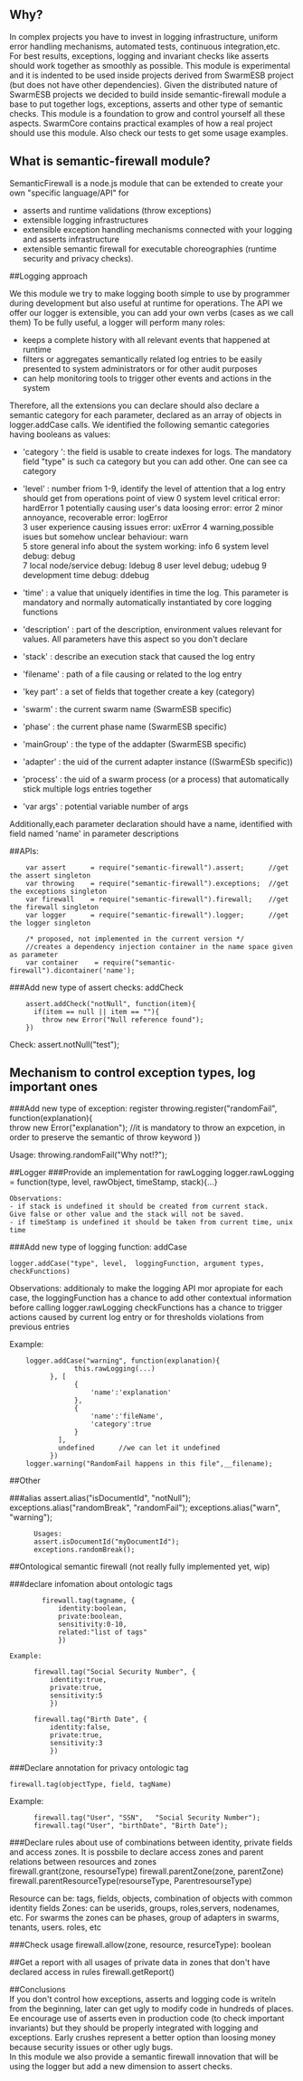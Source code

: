 ## Why?         
     
In complex projects you have to invest in logging infrastructure, uniform error handling mechanisms, automated tests, continuous integration,etc.  
For best results, exceptions, logging and invariant checks like  asserts should work together as smoothly as possible. 
This module is experimental and it is indented to be used inside projects derived from SwarmESB project (but does not have other dependencies). 
Given the distributed nature of SwarmESB projects we decided to build inside semantic-firewall module a base to put together logs, exceptions, asserts and other type of semantic checks.
This module is a foundation to grow and control yourself all these aspects. SwarmCore contains practical examples of how a real project should use this module.
Also check our tests to get some usage examples. 
 

## What is semantic-firewall module?
SemanticFirewall is a node.js module that can be extended to create your own "specific language/API" for  
* asserts and runtime validations (throw exceptions)     
* extensible logging infrastructures
* extensible exception handling mechanisms connected with your logging and asserts infrastructure
* extensible semantic firewall for executable choreographies (runtime security and privacy checks). 
        
        
##Logging approach

We this module we try to make logging booth simple to use by programmer during development but also useful at runtime for operations.
The API we offer our logger is extensible, you can add your own verbs (cases as we call them) 
To be fully useful, a logger will perform many roles:
 - keeps a complete history with all relevant events that happened at runtime
 - filters or aggregates semantically related log entries to be easily presented to system administrators or for other audit purposes
 - can help monitoring tools to trigger other events and actions in the system 
    
Therefore, all the extensions you can declare should also declare a semantic category for each parameter, declared as an array of objects in logger.addCase calls.
   We identified the following semantic categories having booleans as values:
   - 'category    ': the field is usable to create indexes for logs. The mandatory field "type" is such ca category but you can add other. One can see ca category    
   - 'level'       : number friom 1-9, identify the level of attention that a log entry should get from operations point of view
                     0 system level critical error: hardError
                     1 potentially causing user's data loosing error: error
                     2 minor annoyance, recoverable error:   logError  
                     3 user experience causing issues error:  uxError 
                     4 warning,possible isues but somehow unclear behaviour: warn  
                     5 store general info about the system working: info
                     6 system level debug: debug  
                     7 local node/service debug: ldebug
                     8 user level debug; udebug
                     9 development time debug: ddebug
                     
   - 'time'        : a value that uniquely identifies in time the log. This parameter is mandatory and normally automatically instantiated by core logging functions
   - 'description' : part of the description, environment values relevant for values. All parameters have this aspect so you don't declare
   - 'stack'       : describe an execution stack that caused the log entry   
   - 'filename'    : path of a file causing or related to the log entry
   - 'key part'    : a set of fields that together create a key (category)  
   - 'swarm'       : the current swarm name (SwarmESB specific)
   - 'phase'       : the current phase name (SwarmESB specific)
   - 'mainGroup'   : the type of the addapter  (SwarmESB specific)
   - 'adapter'     : the uid of the current adapter instance ((SwarmESb specific))
   - 'process'     : the uid of a swarm process (or a process) that automatically stick multiple logs entries together
   - 'var args'    : potential variable number of args     
    
   Additionally,each parameter declaration should have a name, identified with field named 'name' in parameter descriptions 
   
   

##APIs:

        var assert      = require("semantic-firewall").assert;      //get the assert singleton
        var throwing    = require("semantic-firewall").exceptions;  //get the exceptions singleton
        var firewall    = require("semantic-firewall").firewall;    //get the firewall singleton
        var logger      = require("semantic-firewall").logger;      //get the logger singleton
        
        /* proposed, not implemented in the current version */
        //creates a dependency injection container in the name space given as parameter
        var container    = require("semantic-firewall").dicontainer('name'); 


###Add new type of assert checks: addCheck 

        assert.addCheck("notNull", function(item){
          if(item == null || item == ""){
            throw new Error("Null reference found");
        })

  Check:  assert.notNull("test");


## Mechanism to control exception types, log important ones

###Add new type of exception: register 
            throwing.register("randomFail", function(explanation){      
                throw new Error("explanation"); //it is mandatory to throw an expcetion, in order to preserve the semantic of throw keyword 
            })

  Usage:  throwing.randomFail("Why not!?");
  

##Logger
###Provide an implementation for rawLogging 
    logger.rawLogging = function(type, level, rawObject, timeStamp, stack){...} 
    
    Observations: 
    - if stack is undefined it should be created from current stack. 
    Give false or other value and the stack will not be saved.
    - if timeStamp is undefined it should be taken from current time, unix time

###Add new type of logging function: addCase
    
    logger.addCase("type", level,  loggingFunction, argument types, checkFunctions) 
    
Observations:
    additionaly to make the logging API mor apropiate for each case,  the loggingFunction has a chance to add other contextual information before calling logger.rawLogging
    checkFunctions  has a chance to trigger actions caused by current log entry or for thresholds violations from previous entries 

Example:

        logger.addCase("warning", function(explanation){
                    this.rawLogging(...)        
              }, [
                    {
                        'name':'explanation'            
                    },
                    {
                        'name':'fileName',
                        'category':true                
                    }
                ], 
                undefined      //we can let it undefined
              })          
        logger.warning("RandomFail happens in this file",__filename);



##Other

###alias
          assert.alias("isDocumentId", "notNull");
          exceptions.alias("randomBreak", "randomFail");
          exceptions.alias("warn", "warning");
            
        
          Usages:
          assert.isDocumentId("myDocumentId");
          exceptions.randomBreak();

##Ontological semantic firewall (not really fully implemented yet, wip)

###declare infomation about ontologic tags 

            firewall.tag(tagname, {
                identity:boolean,
                private:boolean,
                sensitivity:0-10,
                related:"list of tags"
                })

    Example:

          firewall.tag("Social Security Number", {
              identity:true,
              private:true,
              sensitivity:5
              })
            
          firewall.tag("Birth Date", {
              identity:false,
              private:true,
              sensitivity:3
              })
              
###Declare annotation for privacy ontologic tag 

    firewall.tag(objectType, field, tagName)

 Example:
 
          firewall.tag("User", "SSN",   "Social Security Number");
          firewall.tag("User", "birthDate", "Birth Date");
  
###Declare rules about use of combinations between identity, private fields and access zones. It is possbile to declare access zones and parent relations between resources and zones  
          firewall.grant(zone, resourseType)
          firewall.parentZone(zone, parentZone)
          firewall.parentResourceType(resourseType, ParentresourseType)

Resource can be: tags, fields, objects, combination of objects with common identity fields
Zones: can be userids, groups, roles,servers, nodenames, etc. 
  For swarms  the zones can be  phases, group of adapters in swarms, tenants, users. roles, etc 


###Check usage
        firewall.allow(zone, resource, resurceType): boolean

##Get a report with all usages of private data in zones that don't have declared access in rules
          firewall.getReport()
  
  
##Conclusions  
If you don't control how exceptions, asserts and logging code is writeln from the beginning, later can get ugly to modify code in hundreds of places.
Ee encourage use of asserts even in production code (to check important invariants) but they should be properly integrated with logging and exceptions. 
Early crushes represent a better option than loosing money because security issues or other ugly bugs.         
In this module we also provide a semantic firewall innovation that will be using the logger but add a new dimension to assert checks.             

